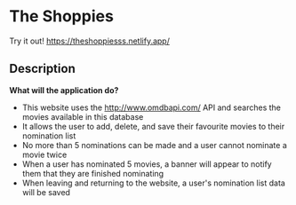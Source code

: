 # The Shoppies 

Try it out! https://theshoppiesss.netlify.app/

## Description

**What will the application do?**

- This website uses the http://www.omdbapi.com/ API and searches the movies available in this database
- It allows the user to add, delete, and save their favourite movies to their nomination list
- No more than 5 nominations can be made and a user cannot nominate a movie twice
- When a user has nominated 5 movies, a banner will appear to notify them that they are finished nominating
- When leaving and returning to the website, a user's nomination list data will be saved

